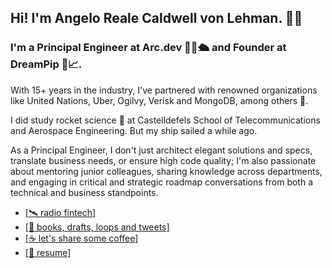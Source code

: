## Hi! I'm Angelo Reale Caldwell von Lehman. 👋🏽 

### I'm a Principal Engineer at Arc.dev 👨‍🏫🛳️ and Founder at DreamPip 💭📈.

With 15+ years in the industry, I've partnered with renowned organizations like United Nations, Uber, Ogilvy, Verisk and MongoDB, among others 🏢.

I did study rocket science 🚀 at Castelldefels School of Telecommunications and Aerospace Engineering. But my ship sailed a while ago.

As a Principal Engineer, I don't just architect elegant solutions and specs, translate business needs, or ensure high code quality; I'm also passionate about mentoring junior colleagues, sharing knowledge across departments, and engaging in critical and strategic roadmap conversations from both a technical and business standpoints.

- [\[🛰️ radio fintech\]](https://www.dreampip.com)
- [\[🤯 books, drafts, loops and tweets\]](https://angeloreale.com)
- [\[☕ let's share some coffee\]](https://angeloreale.com/bookings)   
- [\[📜 resume\]](https://angeloreale.com/cv)  

<!--
**angeloreale/angeloreale** is a ✨ _special_ ✨ repository because its `README.md` (this file) appears on your GitHub profile.

Here are some ideas to get you started:

- 🔭 I’m currently working on ...
- 🌱 I’m currently learning ...
- 👯 I’m looking to collaborate on ...
- 🤔 I’m looking for help with ...
- 💬 Ask me about ...
- 📫 How to reach me: ...
- 😄 Pronouns: ...
- ⚡ Fun fact: ...
-->
